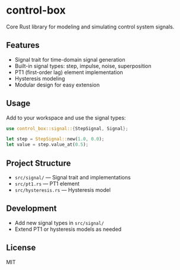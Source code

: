 # control-box

Core Rust library for modeling and simulating control system signals.

## Features

- Signal trait for time-domain signal generation
- Built-in signal types: step, impulse, noise, superposition
- PT1 (first-order lag) element implementation
- Hysteresis modeling
- Modular design for easy extension

## Usage

Add to your workspace and use the signal types:

```rust
use control_box::signal::{StepSignal, Signal};

let step = StepSignal::new(1.0, 0.0);
let value = step.value_at(0.5);
```

## Project Structure

- `src/signal/` — Signal trait and implementations
- `src/pt1.rs` — PT1 element
- `src/hysteresis.rs` — Hysteresis model

## Development

- Add new signal types in `src/signal/`
- Extend PT1 or hysteresis models as needed

## License

MIT